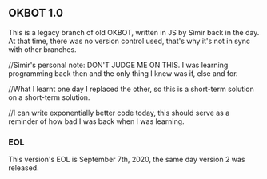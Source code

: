 ## OKBOT 1.0

This is a legacy branch of old OKBOT, written in JS by Simir back in the day.
At that time, there was no version control used, that's why it's not in sync with other branches.

//Simir's personal note: DON'T JUDGE ME ON THIS. I was learning programming back then and the only thing I knew was if, else and for.


//What I learnt one day I replaced the other, so this is a short-term solution on a short-term solution.


//I can write exponentially better code today, this should serve as a reminder of how bad I was back when I was learning.

### EOL

This version's EOL is September 7th, 2020, the same day version 2 was released.
